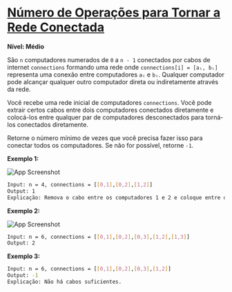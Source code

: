 # [Número de Operações para Tornar a Rede Conectada](https://leetcode.com/problems/number-of-operations-to-make-network-connected/)

**Nível: Médio**

São `n` computadores numerados de `0` a `n - 1` conectados por cabos de internet `connections` formando uma rede onde `connections[i] = [aᵢ, bᵢ]` representa uma conexão entre computadores `aᵢ` e `bᵢ`. Qualquer computador pode alcançar qualquer outro computador direta ou indiretamente através da rede. 

Você recebe uma rede inicial de computadores `connections`. Você pode extrair certos cabos entre dois computadores conectados diretamente e colocá-los entre qualquer par de computadores desconectados para torná-los conectados diretamente.

Retorne o número mínimo de vezes que você precisa fazer isso para conectar todos os computadores. Se não for possível, retorne `-1`.


**Exemplo 1:**

![App Screenshot](https://assets.leetcode.com/uploads/2020/01/02/sample_1_1677.png)

``` bash
Input: n = 4, connections = [[0,1],[0,2],[1,2]]
Output: 1
Explicação: Remova o cabo entre os computadores 1 e 2 e coloque entre os computadores 1 e 3.
```

**Exemplo 2:**

![App Screenshot](https://assets.leetcode.com/uploads/2020/01/02/sample_2_1677.png)

``` bash
Input: n = 6, connections = [[0,1],[0,2],[0,3],[1,2],[1,3]]
Output: 2
```

**Exemplo 3:**

``` bash
Input: n = 6, connections = [[0,1],[0,2],[0,3],[1,2]]
Output: -1
Explicação: Não há cabos suficientes.
```